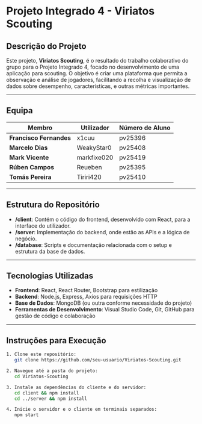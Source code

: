 # Projeto Integrado 4 - Viriatos Scouting

## Descrição do Projeto
Este projeto, **Viriatos Scouting**, é o resultado do trabalho colaborativo do grupo para o Projeto Integrado 4, focado no desenvolvimento de uma aplicação para scouting. O objetivo é criar uma plataforma que permita a observação e análise de jogadores, facilitando a recolha e visualização de dados sobre desempenho, características, e outras métricas importantes.

---

## Equipa

| Membro                  | Utilizador         | Número de Aluno |
|-------------------------|--------------------|-----------------|
| **Francisco Fernandes** | x1cuu              | pv25396         |
| **Marcelo Dias**        | WeakyStar0         | pv25408         |
| **Mark Vicente**        | markfixe020        | pv25419         |
| **Rúben Campos**        | Reueben            | pv25395         |
| **Tomás Pereira**       | Tiriri420          | pv25410         |

---

## Estrutura do Repositório

- **/client**: Contém o código do frontend, desenvolvido com React, para a interface do utilizador.
- **/server**: Implementação do backend, onde estão as APIs e a lógica de negócio.
- **/database**: Scripts e documentação relacionada com o setup e estrutura da base de dados.

---

## Tecnologias Utilizadas

- **Frontend**: React, React Router, Bootstrap para estilização
- **Backend**: Node.js, Express, Axios para requisições HTTP
- **Base de Dados**: MongoDB (ou outra conforme necessidade do projeto)
- **Ferramentas de Desenvolvimento**: Visual Studio Code, Git, GitHub para gestão de código e colaboração

---

## Instruções para Execução

```bash
1. Clone este repositório:
   git clone https://github.com/seu-usuario/Viriatos-Scouting.git

2. Navegue até a pasta do projeto:
   cd Viriatos-Scouting

3. Instale as dependências do cliente e do servidor:
   cd client && npm install
   cd ../server && npm install

4. Inicie o servidor e o cliente em terminais separados:
   npm start
